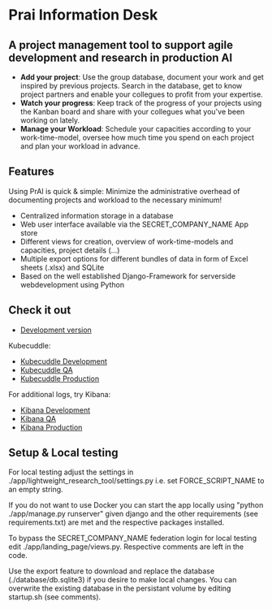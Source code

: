 # Prai Information Desk
## A project management tool to support agile development and research in production AI
- **Add your project**: Use the group database, document your work and get inspired by previous projects. Search in the database, get to know project partners and enable your collegues to profit from your expertise.
- **Watch your progress**: Keep track of the progress of your projects using the Kanban board and share with your collegues what you've been working on lately.
- **Manage your Workload**: Schedule your capacities according to your work-time-model, oversee how much time you spend on each project and plan your workload in advance.

## Features
Using PrAI is quick & simple: Minimize the administrative overhead of documenting projects and workload to the necessary minimum!
- Centralized information storage in a database
- Web user interface available via the SECRET_COMPANY_NAME App store
- Different views for creation, overview of work-time-models and capacities, project details (…)
- Multiple export options for different bundles of data in form of Excel sheets (.xlsx) and SQLite
- Based on the well established Django-Framework for serverside webdevelopment using Python

## Check it out
- [Development version](https://app-dev.roqs.SECRET_COMPANY_NAME.net/prai_information_desk/)

Kubecuddle:

- [Kubecuddle Development](https://app-dev.roqs.SECRET_COMPANY_NAME.net/kubecuddle/v2/pod.html?deployment=prai-information-desk&namespace=prai-information-desk-dev)
- [Kubecuddle QA](https://app-qa.roqs.SECRET_COMPANY_NAME.net/kubecuddle/v2/pod.html?deployment=prai-information-desk&namespace=prai-information-desk-qual)
- [Kubecuddle Production](https://app.roqs.SECRET_COMPANY_NAME.net/kubecuddle/v2/pod.html?deployment=prai-information-desk&namespace=prai-information-desk-prod)

For additional logs, try Kibana:

- [Kibana Development](https://app-dev.roqs.SECRET_COMPANY_NAME.net/kibana/app/kibana#/discover?_g=()&_a=(columns:!(message),index:'531e0890-ce55-11e9-b491-8b6feaa9763f',interval:auto,query:(language:lucene,query:'docker.container.image:prai_information_desk'),sort:!('@timestamp',desc)))
- [Kibana QA](https://app-qa.roqs.SECRET_COMPANY_NAME.net/kibana/app/kibana#/discover?_g=()&_a=(columns:!(message),index:'531e0890-ce55-11e9-b491-8b6feaa9763f',interval:auto,query:(language:lucene,query:'docker.container.image:prai_information_desk'),sort:!('@timestamp',desc)))
- [Kibana Production](https://app.roqs.SECRET_COMPANY_NAME.net/kibana/app/kibana#/discover?_g=()&_a=(columns:!(message),index:'531e0890-ce55-11e9-b491-8b6feaa9763f',interval:auto,query:(language:lucene,query:'docker.container.image:prai_information_desk'),sort:!('@timestamp',desc)))

## Setup & Local testing
For local testing adjust the settings in ./app/lightweight_research_tool/settings.py i.e. set FORCE_SCRIPT_NAME to an empty string.

If you do not want to use Docker you can start the app locally using "python ./app/manage.py runserver" given django and the other requirements (see requirements.txt) are met and the respective packages installed.

To bypass the SECRET_COMPANY_NAME federation login for local testing edit ./app/landing_page/views.py. Respective comments are left in the code.

Use the export feature to download and replace the database (./database/db.sqlite3) if you desire to make local changes. You can overwrite the existing database in the persistant volume by editing startup.sh (see comments).
